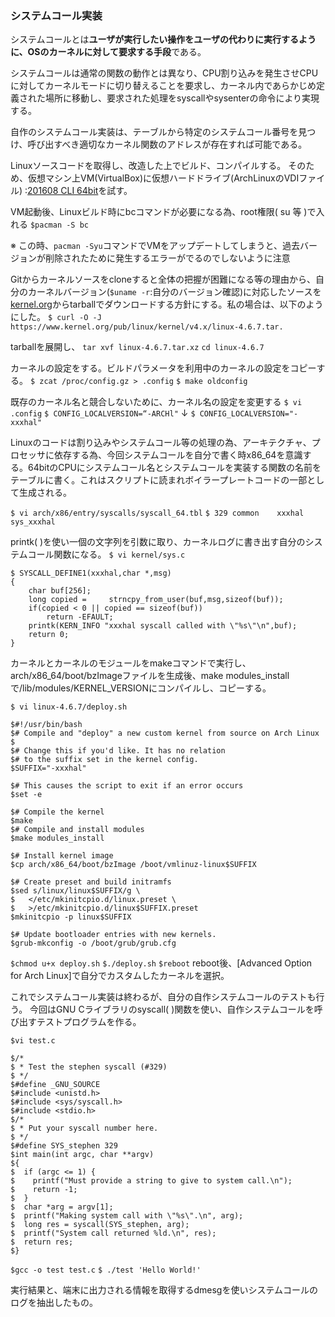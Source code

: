 ### **システムコール実装**

システムコールとは**ユーザが実行したい操作をユーザの代わりに実行するように、OSのカーネルに対して要求する手段**である。

システムコールは通常の関数の動作とは異なり、CPU割り込みを発生させCPUに対してカーネルモードに切り替えることを要求し、カーネル内であらかじめ定義された場所に移動し、要求された処理をsyscallやsysenterの命令により実現する。

自作のシステムコール実装は、テーブルから特定のシステムコール番号を見つけ、呼び出すべき適切なカーネル関数のアドレスが存在すれば可能である。

Linuxソースコードを取得し、改造した上でビルド、コンパイルする。
そのため、仮想マシン上VM(VirtualBox)に仮想ハードドライブ(ArchLinuxのVDIファイル) :[201608 CLI 64bit](http://www.osboxes.org/archlinux/)を試す。

VM起動後、Linuxビルド時にbcコマンドが必要になる為、root権限( su 等  )で入れる
`$pacman -S bc`

※ この時、`pacman -Syu`コマンドでVMをアップデートしてしまうと、過去バージョンが削除されたために発生するエラーがでるのでしないように注意

Gitからカーネルソースをcloneすると全体の把握が困難になる等の理由から、自分のカーネルバージョン(`$uname -r`:自分のバージョン確認)に対応したソースを[kernel.org](https://cdn.kernel.org/pub/linux/kernel/v4.x/)からtarballでダウンロードする方針にする。私の場合は、以下のようにした。
`$ curl -O -J https://www.kernel.org/pub/linux/kernel/v4.x/linux-4.6.7.tar. `

tarballを展開し、
` tar xvf linux-4.6.7.tar.xz `
` cd linux-4.6.7 `

カーネルの設定をする。ビルドパラメータを利用中のカーネルの設定をコピーする。
` $ zcat /proc/config.gz > .config `
` $ make oldconfig `

既存のカーネル名と競合しないために、カーネル名の設定を変更する
` $ vi .config `
` $ CONFIG_LOCALVERSION=“-ARCHl" `
↓
` $ CONFIG_LOCALVERSION="-xxxhal" `

Linuxのコードは割り込みやシステムコール等の処理の為、アーキテクチャ、プロセッサに依存する為、今回システムコールを自分で書く時x86_64を意識する。64bitのCPUにシステムコール名とシステムコールを実装する関数の名前をテーブルに書く。これはスクリプトに読まれボイラープレートコードの一部として生成される。

` $ vi arch/x86/entry/syscalls/syscall_64.tbl `
` $ 329 common    xxxhal     sys_xxxhal `

printk( )を使い一個の文字列を引数に取り、カーネルログに書き出す自分のシステムコール関数になる。
` $ vi kernel/sys.c `
``` C:
$ SYSCALL_DEFINE1(xxxhal,char *,msg)
{
    char buf[256];
    long copied =     strncpy_from_user(buf,msg,sizeof(buf));
    if(copied < 0 || copied == sizeof(buf))
        return -EFAULT;
    printk(KERN_INFO "xxxhal syscall called with \"%s\"\n",buf);
    return 0;
}
```

カーネルとカーネルのモジュールをmakeコマンドで実行し、arch/x86_64/boot/bzImageファイルを生成後、make modules_installで/lib/modules/KERNEL_VERSIONにコンパイルし、コピーする。
```
$ vi linux-4.6.7/deploy.sh
```

``` bash:
$#!/usr/bin/bash
$# Compile and "deploy" a new custom kernel from source on Arch Linux
$
$# Change this if you'd like. It has no relation
$# to the suffix set in the kernel config.
$SUFFIX="-xxxhal"

$# This causes the script to exit if an error occurs
$set -e

$# Compile the kernel
$make
$# Compile and install modules
$make modules_install

$# Install kernel image
$cp arch/x86_64/boot/bzImage /boot/vmlinuz-linux$SUFFIX

$# Create preset and build initramfs
$sed s/linux/linux$SUFFIX/g \
$   </etc/mkinitcpio.d/linux.preset \
$   >/etc/mkinitcpio.d/linux$SUFFIX.preset
$mkinitcpio -p linux$SUFFIX

$# Update bootloader entries with new kernels.
$grub-mkconfig -o /boot/grub/grub.cfg
```

`
$chmod u+x deploy.sh
`
`
$./deploy.sh
`
`
$reboot
`
reboot後、[Advanced Option for Arch Linux]で自分でカスタムしたカーネルを選択。

これでシステムコール実装は終わるが、自分の自作システムコールのテストも行う。
今回はGNU Cライブラリのsyscall( )関数を使い、自作システムコールを呼び出すテストプログラムを作る。

`
$vi test.c
`

```C:
$/*
$ * Test the stephen syscall (#329)
$ */
$#define _GNU_SOURCE
$#include <unistd.h>
$#include <sys/syscall.h>
$#include <stdio.h>
$/*
$ * Put your syscall number here.
$ */
$#define SYS_stephen 329
$int main(int argc, char **argv)
${
$  if (argc <= 1) {
$    printf("Must provide a string to give to system call.\n");
$    return -1;
$  }
$  char *arg = argv[1];
$  printf("Making system call with \"%s\".\n", arg);
$  long res = syscall(SYS_stephen, arg);
$  printf("System call returned %ld.\n", res);
$  return res;
$}
```

`
$gcc -o test test.c
`
`
$ ./test 'Hello World!'
`

実行結果と、端末に出力される情報を取得するdmesgを使いシステムコールのログを抽出したもの。
